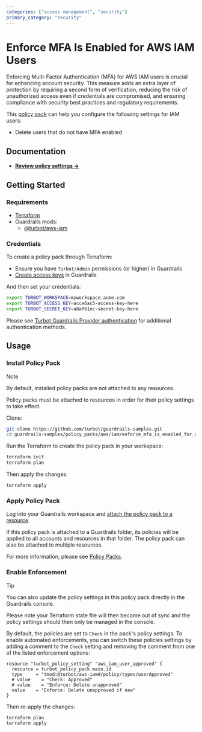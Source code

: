 ```yaml
---
categories: ["access management", "security"]
primary_category: "security"
---
```


# Enforce MFA Is Enabled for AWS IAM Users

Enforcing Multi-Factor Authentication (MFA) for AWS IAM users is crucial for enhancing account security. This measure adds an extra layer of protection by requiring a second form of verification, reducing the risk of unauthorized access even if credentials are compromised, and ensuring compliance with security best practices and regulatory requirements.

This [policy pack](https://turbot.com/guardrails/docs/concepts/resources/policy-packs) can help you configure the following settings for IAM users:

- Delete users that do not have MFA enabled

## Documentation

- **[Review policy settings →](https://hub-guardrails-turbot-com-git-development-turbot.vercel.app/policy-packs/aws_iam_enforce_mfa_is_enabled_for_users/settings)**

## Getting Started

### Requirements

- [Terraform](https://developer.hashicorp.com/terraform/install)
- Guardrails mods:
  - [@turbot/aws-iam](https://hub-guardrails-turbot-com-git-development-turbot.vercel.app/mods/aws/mods/aws-iam)

### Credentials

To create a policy pack through Terraform:

- Ensure you have `Turbot/Admin` permissions (or higher) in Guardrails
- [Create access keys](https://turbot.com/guardrails/docs/guides/iam/access-keys#generate-a-new-guardrails-api-access-key) in Guardrails

And then set your credentials:

```sh
export TURBOT_WORKSPACE=myworkspace.acme.com
export TURBOT_ACCESS_KEY=acce6ac5-access-key-here
export TURBOT_SECRET_KEY=a8af61ec-secret-key-here
```

Please see [Turbot Guardrails Provider authentication](https://registry.terraform.io/providers/turbot/turbot/latest/docs#authentication) for additional authentication methods.

## Usage

### Install Policy Pack

> [!NOTE]
> By default, installed policy packs are not attached to any resources.
>
> Policy packs must be attached to resources in order for their policy settings to take effect.

Clone:

```sh
git clone https://github.com/turbot/guardrails-samples.git
cd guardrails-samples/policy_packs/aws/iam/enforce_mfa_is_enabled_for_users
```

Run the Terraform to create the policy pack in your workspace:

```sh
terraform init
terraform plan
```

Then apply the changes:

```sh
terraform apply
```

### Apply Policy Pack

Log into your Guardrails workspace and [attach the policy pack to a resource](https://turbot.com/guardrails/docs/guides/policy-packs#attach-a-policy-pack-to-a-resource).

If this policy pack is attached to a Guardrails folder, its policies will be applied to all accounts and resources in that folder. The policy pack can also be attached to multiple resources.

For more information, please see [Policy Packs](https://turbot.com/guardrails/docs/concepts/resources/policy-packs).

### Enable Enforcement

> [!TIP]
> You can also update the policy settings in this policy pack directly in the Guardrails console.
>
> Please note your Terraform state file will then become out of sync and the policy settings should then only be managed in the console.

By default, the policies are set to `Check` in the pack's policy settings. To enable automated enforcements, you can switch these policies settings by adding a comment to the `Check` setting and removing the comment from one of the listed enforcement options:

```hcl
resource "turbot_policy_setting" "aws_iam_user_approved" {
  resource = turbot_policy_pack.main.id
  type     = "tmod:@turbot/aws-iam#/policy/types/userApproved"
  # value    = "Check: Approved"
  # value    = "Enforce: Delete unapproved"
  value    = "Enforce: Delete unapproved if new"
}
```

Then re-apply the changes:

```sh
terraform plan
terraform apply
```
